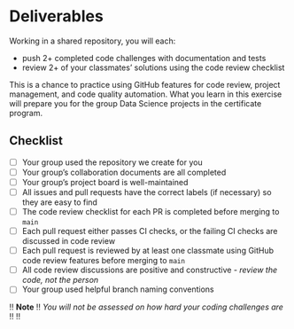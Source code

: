 # Deliverables

Working in a shared repository, you will each:

- push 2+ completed code challenges with documentation and tests
- review 2+ of your classmates’ solutions using the code review checklist

This is a chance to practice using GitHub features for code review, project management, and code quality automation.  What you learn in this exercise will prepare you for the group Data Science projects in the certificate program.  

## Checklist

- [ ] Your group used the repository we create for you
- [ ] Your group’s collaboration documents are all completed
- [ ] Your group’s project board is well-maintained
- [ ] All issues and pull requests have the correct labels (if necessary) so they are easy to find
- [ ] The code review checklist for each PR is completed before merging to `main`
- [ ] Each pull request either passes CI checks, or the failing CI checks are discussed in code review
- [ ] Each pull request is reviewed by at least one classmate using GitHub code review features before merging to `main`
- [ ] All code review discussions are positive and constructive - _review the code, not the person_
- [ ] Your group used helpful branch naming conventions

!! **Note** !! _You will not be assessed on how hard your coding challenges are_ !! !!
